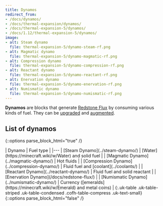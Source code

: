 ```yaml
---
title: Dynamos
redirect_from:
- /docs/dynamos/
- /docs/thermal-expansion/dynamos/
- /docs/thermal-expansion-5/dynamos/
- /docs/1.12/thermal-expansion-5/dynamos/
image:
- alt: Steam dynamo
  file: thermal-expansion-5/dynamo-steam-rf.png
- alt: Magmatic dynamo
  file: thermal-expansion-5/dynamo-magmatic-rf.png
- alt: Compression dynamo
  file: thermal-expansion-5/dynamo-compression-rf.png
- alt: Reactant dynamo
  file: thermal-expansion-5/dynamo-reactant-rf.png
- alt: Enervation dynamo
  file: thermal-expansion-5/dynamo-enervation-rf.png
- alt: Numismatic dynamo
  file: thermal-expansion-5/dynamo-numismatic-rf.png
---
```


**Dynamos** are blocks that generate [Redstone Flux](/docs/redstone-flux/) by
consuming various kinds of fuel. They can be [upgraded](../../thermal-foundation/tiers/) and
[augmented](../augments/).


List of dynamos
---------------

{::options parse_block_html="true" /}
<div class="uk-overflow-container">
| Dynamo | Fuel type |
|---
| [Steam Dynamo](../steam-dynamo/) | [Water](https://minecraft.wiki/w/Water) and solid fuel |
| [Magmatic Dynamo](../magmatic-dynamo/) | Hot fluids |
| [Compression Dynamo](../compression-dynamo/) | Fluid fuel and [coolant](../coolants/) |
| [Reactant Dynamo](../reactant-dynamo/) | Fluid fuel and solid reactant |
| [Enervation Dynamo](/docs/redstone-flux/) |
| [Numismatic Dynamo](../numismatic-dynamo/) | Currency ([emeralds](https://minecraft.wiki/w/Emerald) and metal coins) |
{:.uk-table .uk-table-striped .uk-table-condensed .cofh-table-compress .uk-text-small}
</div>
{::options parse_block_html="false" /}
